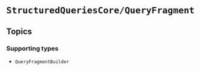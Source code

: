 # ``StructuredQueriesCore/QueryFragment``

## Topics

### Supporting types

- ``QueryFragmentBuilder``
